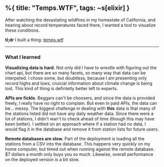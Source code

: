 %{
  title: "Temps.WTF",
  tags:  ~s[elixir]
}
---

After watching the devastating wildfires in my homestate of California, and hearing about record temperatures faced there, I wanted a tool to visualize these conditions.


__tl;dr__ I built a thing: [temps.wtf](https://temps.wtf)

----

### What I learned

__Visualizing data is hard.__ Not only did I have to wrestle with figuring out the chart api, but there are so many facets, so many way that data can be interpeted.
I chose some, but doubtless, because I am presenting only record highs and lows, cruicial information about climate change is being lost.
This kind of thing is defintetly better left to experts.

__APIs are fickle.__ Beggars can't be choosers, and since the data is provided freely, I really have no right to complain. But even in paid APIs, the data can be... messy.
The biggest challenge in dealing with __this__ data is that many of the stations listed did not have any daily weather data.
Since there were a lot of stations, I didn't wan't to check ahead of time (though this may have been better).
I settled on an approach where if a station had no data, I would flag it in the database and remove it from station lists for future users.

__Remote databases are slow.__ Part of the deployment is loading all the stations from a CSV into the database. This happens very quickly on my home computer, but timed out when running against the remote database. $7 dollars a month only buys you so much. Likewise, overall performance on the deployed version is a bit slow.
